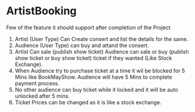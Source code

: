 # ArtistBooking

Few of the feature it should support after completion of the Project

1. Artist (User Type) Can Create consert and list the details for the same.
2. Audience (User Type) can buy and attand the consert.
3. Artist Can sale (publish show ticket) Audience can sale or buy (publish show ticket or buy show ticket) ticket if they wanted (Like Stock Exchange).
4. When Audience try to purchase ticket at a time it wil be blocked for 5 Mins like BookMayShow. Audience will have 5 Mins to complete payment process. 
5. No other audience can buy ticket while it locked and it will be auto unlocked after 5 mins.
6. Ticket Prices can be changed as it is like a stock exchange.
